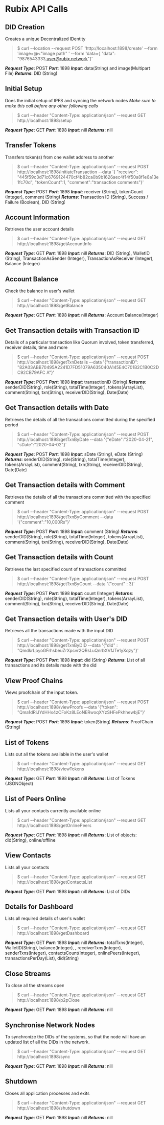 # Rubix API Calls

## DID Creation

Creates a unique Decentralized IDentity 
> $ curl --location --request POST 'http://localhost:1898/create' --form 'image=@<"image path"
>' --form 'data={ "data": "9876543333,user@rubix.network"}'

***Request Type***:    POST
***Port***:     1898
***Input***:     data(String) and image(Multipart File)
***Returns***: DID (String)


## Initial Setup

Does the initial setup of IPFS and syncing the network nodes
*Make sure to make this call before any other following calls*
>$ curl --header "Content-Type: application/json" --request GET http://localhost:1898/setup

***Request Type***:    GET
***Port***:     1898
***Input***:     nill
***Returns***: nill


## Transfer Tokens

Transfers token(s) from one wallet address to another 
> $ curl --header "Content-Type: application/json" --request POST http://localhost:1898/initiateTransaction --data '{ "receiver": "445f59c3d71c6769124470cf4b82ca0b9b1626aec4f14f50a8f1e6a13e1fc70d", "tokenCount":1, "comment":"transaction comments"}' 

***Request Type***:    POST
***Port***:     1898
***Input***:     receiver (String), tokenCount (Integer), comment (String)
***Returns***: Transaction ID (String), Success / Failure (Boolean), DID (String)

## Account Information
Retrieves the user account details 

>$ curl --header "Content-Type: application/json" --request GET http://localhost:1898/getAccountInfo

***Request Type***:    GET
***Port***:     1898
***Input***:  nill
***Returns***: DID (String), WalletID (String), TransactionAsSender (Integer), TransactionAsReceiver (Integer), Balance (Integer)

## Account Balance
Check the balance in user's wallet

>$ curl --header "Content-Type: application/json" --request GET http://localhost:1898/getBalance

***Request Type***:    GET
***Port***:     1898
***Input***:  nill
***Returns***: Account Balance(Integer)

## Get Transaction details with Transaction ID

Details of a particular transaction like Quorum involved, token transferred, receiver details, time and more
> $ curl --header "Content-Type: application/json" --request POST  http://localhost:1898/getTxnDetails --data '{"transactionID": "82A03ABB70495A2241D7FD51079A635040A145E4C701B2C1B0C2DC92CB79AFC A"}'

***Request Type***:    POST
***Port***:     1898
***Input***:    transactionID (String)
***Returns***:  senderDID(String), role(String), totalTime(Integer), tokens(ArrayList), comment(String), txn(String), receiverDID(String), Date(Date)


## Get Transaction details with Date

Retrieves the details of all the transactions committed during the specified period
> $ curl --header "Content-Type: application/json" --request POST http://localhost:1898/getTxnByDate --data '{"eDate":"2020-04-21", "sDate":"2020-04-02"}' 
 
 ***Request Type***:    POST
***Port***:     1898
***Input***:  sDate (String),  eDate (String)
***Returns***: senderDID(String), role(String), totalTime(Integer), tokens(ArrayList), comment(String), txn(String), receiverDID(String), Date(Date)

## Get Transaction details with Comment

Retrieves the details of all the transactions committed with the specified comment
> $ curl --header "Content-Type: application/json" --request POST http://localhost:1898/getTxnByComment
 --data '{"comment":"10,000Rs"}' 
 
 ***Request Type***:    POST
***Port***:     1898
***Input***:  comment (String)
***Returns***: senderDID(String), role(String), totalTime(Integer), tokens(ArrayList), comment(String), txn(String), receiverDID(String), Date(Date)
## Get Transaction details with Count

Retrieves the last specified count of transactions committed 
> $ curl --header "Content-Type: application/json" --request POST http://localhost:1898/getTxnByCount
 --data '{"count" : 3}' 
 
 ***Request Type***:    POST
***Port***:     1898
***Input***:  count (Integer)
***Returns***: senderDID(String), role(String), totalTime(Integer), tokens(ArrayList), comment(String), txn(String), receiverDID(String), Date(Date)

## Get Transaction details with User's DID

Retrieves all the transactions made with the input DID
> $ curl --header "Content-Type: application/json" --request POST http://localhost:1898/getTxnByDID
 --data '{"did" : "QmdkrLpyoGFrhsbeuZrXpcvr2QRsLuQnrbXVfJTe1yXqzy"}' 
 
 ***Request Type***:    POST
***Port***:     1898
***Input***:  did (String)
***Returns***: List of all transactions and its details made with the did

## View Proof Chains

Views proofchain of the input token.
>$ curl --header "Content-Type: application/json" --request POST http://localhost:1898/viewProofs --data '{"token": "Qma1dRiJYdHHx4zCFxKz8LEoNERwoqXYzSHFePkhhewbjE"}'

***Request Type***:    POST
***Port***:     1898
***Input***:   token(String)
***Returns***: ProofChain (String)


## List of Tokens
Lists out all the tokens available in the user's wallet
>$ curl --header "Content-Type: application/json" --request GET http://localhost:1898/viewTokens

***Request Type***:    GET
***Port***:     1898
***Input***:   nill
***Returns***: List of Tokens (JSONObject)

## List of Peers Online

Lists all your contacts currently available online
>$ curl --header "Content-Type: application/json" --request GET http://localhost:1898/getOnlinePeers

***Request Type***:    GET
***Port***:     1898
***Input***:   nill
***Returns***: List of objects: did(String), online/offline

## View Contacts 

Lists all your contacts
>$ curl --header "Content-Type: application/json" --request GET http://localhost:1898/getContactsList

***Request Type***:    GET
***Port***:     1898
***Input***:   nill
***Returns***: List of DIDs

## Details for Dashboard

Lists all required details of user's wallet
>$ curl --header "Content-Type: application/json" --request GET http://localhost:1898/getDashboard

***Request Type***:    GET
***Port***:     1898
***Input***:   nill
***Returns***: totalTxns(Integer), WalletID(String), balance(Integer), , receiverTxns(Integer), senderTxns(Integer), contactsCount(Integer), onlinePeers(Integer), transactionsPerDay(List), did(String)


## Close Streams

To close all the streams open
>$ curl --header "Content-Type: application/json" --request GET http://localhost:1898/p2pClose

***Request Type***:    GET
***Port***:     1898
***Input***:   nill
***Returns***: nill

## Synchronise Network Nodes

To synchronize the DIDs of the systems, so that the node will have an updated list of all the DIDs in the network.
>$ curl --header "Content-Type: application/json" --request GET http://localhost:1898/sync

***Request Type***:    GET
***Port***:     1898
***Input***:   nill
***Returns***: nill


## Shutdown

Closes all application processes and exits 
>$ curl --header "Content-Type: application/json" --request GET http://localhost:1898/shutdown

***Request Type***:    GET
***Port***:     1898
***Input***:   nill
***Returns***: nill
